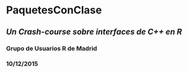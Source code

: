 # PaquetesConClase
## *Un Crash-course sobre interfaces de C++ en R* ###
### Grupo de Usuarios R de Madrid ###
### 10/12/2015 ###
